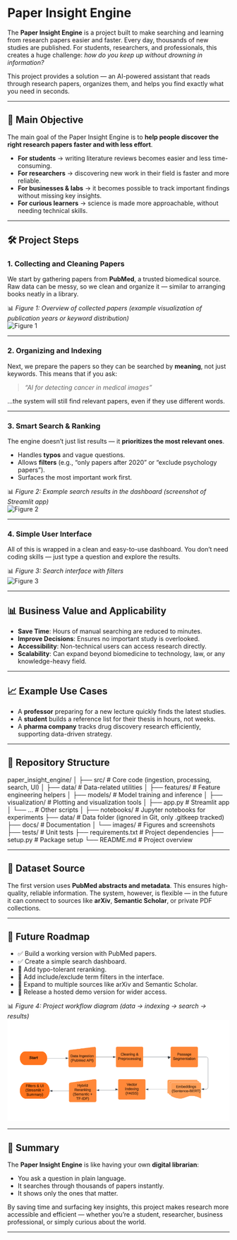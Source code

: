 # Paper Insight Engine  

The **Paper Insight Engine** is a project built to make searching and learning from research papers easier and faster. Every day, thousands of new studies are published. For students, researchers, and professionals, this creates a huge challenge: *how do you keep up without drowning in information?*  

This project provides a solution — an AI-powered assistant that reads through research papers, organizes them, and helps you find exactly what you need in seconds.  

---

## 🎯 Main Objective  

The main goal of the Paper Insight Engine is to **help people discover the right research papers faster and with less effort**.  

- **For students** → writing literature reviews becomes easier and less time-consuming.  
- **For researchers** → discovering new work in their field is faster and more reliable.  
- **For businesses & labs** → it becomes possible to track important findings without missing key insights.  
- **For curious learners** → science is made more approachable, without needing technical skills.  

---

## 🛠 Project Steps  

### 1. Collecting and Cleaning Papers  
We start by gathering papers from **PubMed**, a trusted biomedical source. Raw data can be messy, so we clean and organize it — similar to arranging books neatly in a library.  

📊 *Figure 1: Overview of collected papers (example visualization of publication years or keyword distribution)*  
![Figure 1](docs/images/figure1_publication_overview.png)  

---

### 2. Organizing and Indexing  
Next, we prepare the papers so they can be searched by **meaning**, not just keywords. This means that if you ask:  

> *“AI for detecting cancer in medical images”*  

…the system will still find relevant papers, even if they use different words.  

---

### 3. Smart Search & Ranking  
The engine doesn’t just list results — it **prioritizes the most relevant ones**.  
- Handles **typos** and vague questions.  
- Allows **filters** (e.g., “only papers after 2020” or “exclude psychology papers”).  
- Surfaces the most important work first.  

📊 *Figure 2: Example search results in the dashboard (screenshot of Streamlit app)*  
![Figure 2](docs/images/figure2_search_results.png)  

---

### 4. Simple User Interface  
All of this is wrapped in a clean and easy-to-use dashboard. You don’t need coding skills — just type a question and explore the results.  

📊 *Figure 3: Search interface with filters*  
![Figure 3](docs/images/figure3_ui_filters.png)  

---

## 📊 Business Value and Applicability  

- **Save Time**: Hours of manual searching are reduced to minutes.  
- **Improve Decisions**: Ensures no important study is overlooked.  
- **Accessibility**: Non-technical users can access research directly.  
- **Scalability**: Can expand beyond biomedicine to technology, law, or any knowledge-heavy field.  

---

## 📈 Example Use Cases  

- A **professor** preparing for a new lecture quickly finds the latest studies.  
- A **student** builds a reference list for their thesis in hours, not weeks.  
- A **pharma company** tracks drug discovery research efficiently, supporting data-driven strategy.  

---

## 📂 Repository Structure  
paper_insight_engine/
│
├── src/ # Core code (ingestion, processing, search, UI)
│ ├── data/ # Data-related utilities
│ ├── features/ # Feature engineering helpers
│ ├── models/ # Model training and inference
│ ├── visualization/ # Plotting and visualization tools
│ ├── app.py # Streamlit app
│ └── ... # Other scripts
│
├── notebooks/ # Jupyter notebooks for experiments
├── data/ # Data folder (ignored in Git, only .gitkeep tracked)
├── docs/ # Documentation
│ └── images/ # Figures and screenshots
├── tests/ # Unit tests
├── requirements.txt # Project dependencies
├── setup.py # Package setup
└── README.md # Project overview



---

## 📑 Dataset Source  

The first version uses **PubMed abstracts and metadata**. This ensures high-quality, reliable information. The system, however, is flexible — in the future it can connect to sources like **arXiv**, **Semantic Scholar**, or private PDF collections.  

---

## 🔮 Future Roadmap  

- ✅ Build a working version with PubMed papers.  
- ✅ Create a simple search dashboard.  
- 🔲 Add typo-tolerant reranking.  
- 🔲 Add include/exclude term filters in the interface.  
- 🔲 Expand to multiple sources like arXiv and Semantic Scholar.  
- 🔲 Release a hosted demo version for wider access.  

📊 *Figure 4: Project workflow diagram (data → indexing → search → results)*  
![Figure 4](docs/images/figure4_workflow.png)  

---

## 📜 Summary  

The **Paper Insight Engine** is like having your own **digital librarian**:  
- You ask a question in plain language.  
- It searches through thousands of papers instantly.  
- It shows only the ones that matter.  

By saving time and surfacing key insights, this project makes research more accessible and efficient — whether you’re a student, researcher, business professional, or simply curious about the world.  

---


